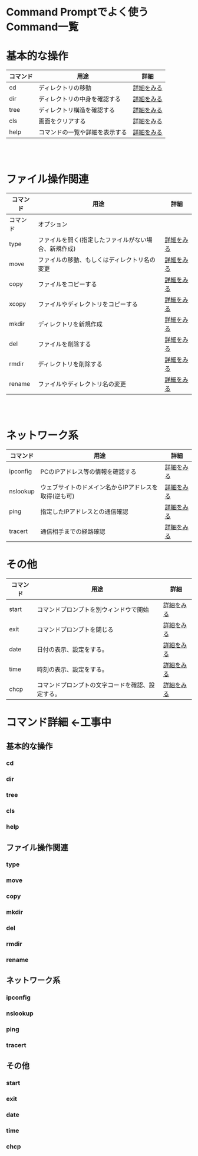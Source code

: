   <link href=".\css\StyleSheet.css" rel="stylesheet">
  </link>

# Command Promptでよく使うCommand一覧

# 基本的な操作
| コマンド | 用途                           | 詳細           |
| -------- | ------------------------------ | -------------- |
| cd       | ディレクトリの移動             | [詳細をみる](#cd) |
| dir      | ディレクトリの中身を確認する   | [詳細をみる](#dir) |
| tree     | ディレクトリ構造を確認する     | [詳細をみる](#tree) |
| cls      | 画面をクリアする               | [詳細をみる](#cls) |
| help     | コマンドの一覧や詳細を表示する | [詳細をみる](#help) |
<br><br>

# ファイル操作関連 
| コマンド | 用途                                                 | 詳細           |
| -------- | ---------------------------------------------------- | -------------- |
| コマンド | オプション                                           |                |
| type     | ファイルを開く(指定したファイルがない場合、新規作成) | [詳細をみる](#type) |
| move     | ファイルの移動、もしくはディレクトリ名の変更         | [詳細をみる](#move) |
| copy     | ファイルをコピーする                                 | [詳細をみる](#copy) |
| xcopy    | ファイルやディレクトリをコピーする                   | [詳細をみる](#xcopy) |
| mkdir    | ディレクトリを新規作成                               | [詳細をみる](#mkdir) |
| del      | ファイルを削除する                                   | [詳細をみる](#del) |
| rmdir    | ディレクトリを削除する                               | [詳細をみる](#rmdir) |
| rename   | ファイルやディレクトリ名の変更                       | [詳細をみる](#rename) |
<br><br>

# ネットワーク系

| コマンド | 用途                                                 | 詳細           |
| -------- | ---------------------------------------------------- | -------------- |
| ipconfig | PCのIPアドレス等の情報を確認する                     | [詳細をみる](#ipconfig) |
| nslookup | ウェブサイトのドメイン名からIPアドレスを取得(逆も可) | [詳細をみる](#nslookup) |
| ping     | 指定したIPアドレスとの通信確認                       | [詳細をみる](#ping) |
| tracert  | 通信相手までの経路確認                               | [詳細をみる](#tracert) |


# その他

| コマンド | 用途                                             | 詳細           |
| -------- | ------------------------------------------------ | -------------- |
| start    | コマンドプロンプトを別ウィンドウで開始           | [詳細をみる](#start) |
| exit     | コマンドプロンプトを閉じる                       | [詳細をみる](#exit) |
| date     | 日付の表示、設定をする。                         | [詳細をみる](#date) |
| time     | 時刻の表示、設定をする。                         | [詳細をみる](#time) |
| chcp     | コマンドプロンプトの文字コードを確認、設定する。  | [詳細をみる](#chcp) |



# コマンド詳細 ←工事中

## 基本的な操作
### cd 

### dir

### tree

### cls

### help

## ファイル操作関連 

### type

### move
### copy
### mkdir
### del
### rmdir
### rename


## ネットワーク系
### ipconfig
### nslookup
### ping
### tracert

## その他
### start
### exit
### date
### time
### chcp

